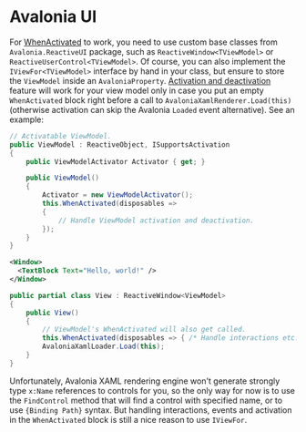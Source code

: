 # Avalonia UI

For [WhenActivated](../when-activated) to work, you need to use custom base classes from `Avalonia.ReactiveUI` package, such as `ReactiveWindow<TViewModel>` or `ReactiveUserControl<TViewModel>`. Of course, you can also implement the `IViewFor<TViewModel>` interface by hand in your class, but ensure to store the `ViewModel` inside an `AvaloniaProperty`. [Activation and deactivation](../when-activated) feature will work for your view model only in case you put an empty `WhenActivated` block right before a call to  `AvaloniaXamlRenderer.Load(this)` (otherwise activation can skip the Avalonia `Loaded` event alternative). See an example:

```cs
// Activatable ViewModel.
public ViewModel : ReactiveObject, ISupportsActivation 
{ 
    public ViewModelActivator Activator { get; }

    public ViewModel()
    {
        Activator = new ViewModelActivator();
        this.WhenActivated(disposables =>
        {
            // Handle ViewModel activation and deactivation.
        });
    }
}
```

```xml
<Window>
  <TextBlock Text="Hello, world!" />
</Window>
```

```cs
public partial class View : ReactiveWindow<ViewModel>
{
    public View()
    {
        // ViewModel's WhenActivated will also get called.
        this.WhenActivated(disposables => { /* Handle interactions etc. */ });
        AvaloniaXamlLoader.Load(this);
    }
}
```

Unfortunately, Avalonia XAML rendering engine won't generate strongly type `x:Name` references to controls for you, so the only way for now is to use the `FindControl` method that will find a control with specified name, or to use `{Binding Path}` syntax. But handling interactions, events and activation in the `WhenActivated` block is still a nice reason to use `IViewFor`.
